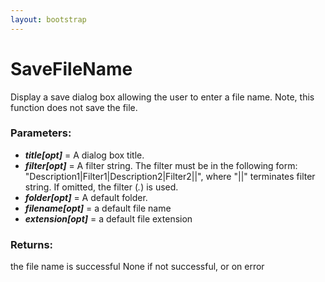 ```yaml
---
layout: bootstrap
---
```


# SaveFileName

Display a save dialog box allowing the user to enter a file name.
        Note, this function does not save the file.
        

### Parameters:

- ***title[opt]*** = A dialog box title.
- ***filter[opt]*** = A filter string. The filter must be in the following form:
  "Description1|Filter1|Description2|Filter2||", where "||" terminates filter string.
  If omitted, the filter (*.*) is used.
- ***folder[opt]*** = A default folder.
- ***filename[opt]*** = a default file name
- ***extension[opt]*** = a default file extension
        

### Returns:


the file name is successful
None if not successful, or on error
        
